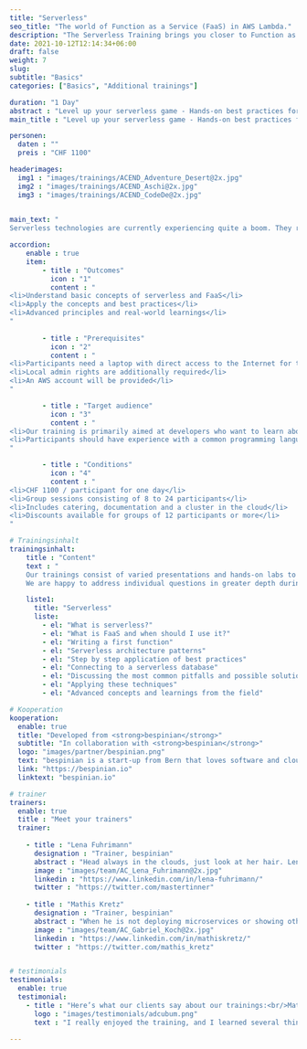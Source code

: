 ```yaml
---
title: "Serverless"
seo_title: "The world of Function as a Service (FaaS) in AWS Lambda."
description: "The Serverless Training brings you closer to Function as a Service (FaaS). Together we create best practices functions in AWS Lambda."
date: 2021-10-12T12:14:34+06:00
draft: false
weight: 7
slug: 
subtitle: "Basics"
categories: ["Basics", "Additional trainings"]

duration: "1 Day"
abstract : "Level up your serverless game - Hands-on best practices for serverless and FaaS."
main_title : "Level up your serverless game - Hands-on best practices für serverless und FaaS"

personen: 
  daten : ""
  preis : "CHF 1100"

headerimages:
  img1 : "images/trainings/ACEND_Adventure_Desert@2x.jpg"
  img2 : "images/trainings/ACEND_Aschi@2x.jpg"
  img3 : "images/trainings/ACEND_CodeDe@2x.jpg"
      

main_text: "
Serverless technologies are currently experiencing quite a boom. They range from Function-as-a-Service (FaaS) to complete database and queuing systems to authentication and monitoring solutions. In this training, we will mainly look at FaaS and create corresponding functions that follow common best practices and run in AWS Lambda. In doing so, we will learn about certain stumbling blocks and peculiarities of these platforms and how to deal with them."

accordion:
    enable : true
    item:
        - title : "Outcomes"
          icon : "1"
          content : "
<li>Understand basic concepts of serverless and FaaS</li>
<li>Apply the concepts and best practices</li>
<li>Advanced principles and real-world learnings</li>
"
 
        - title : "Prerequisites"
          icon : "2"
          content : "
<li>Participants need a laptop with direct access to the Internet for the training</li>
<li>Local admin rights are additionally required</li>
<li>An AWS account will be provided</li>
"

        - title : "Target audience"
          icon : "3"
          content : "
<li>Our training is primarily aimed at developers who want to learn about this new world and its advantages and disadvantages</li>
<li>Participants should have experience with a common programming language, but this is not a strict requirement</li>
"

        - title : "Conditions"
          icon : "4"
          content : "
<li>CHF 1100 / participant for one day</li>
<li>Group sessions consisting of 8 to 24 participants</li>
<li>Includes catering, documentation and a cluster in the cloud</li>
<li>Discounts available for groups of 12 participants or more</li>
"

# Trainingsinhalt
trainingsinhalt: 
    title : "Content"
    text : "
    Our trainings consist of varied presentations and hands-on labs to convey their content in an exciting way.
    We are happy to address individual questions in greater depth during the training."

    liste1:
      title: "Serverless"
      liste:
        - el: "What is serverless?"
        - el: "What is FaaS and when should I use it?"
        - el: "Writing a first function"
        - el: "Serverless architecture patterns"
        - el: "Step by step application of best practices"
        - el: "Connecting to a serverless database"
        - el: "Discussing the most common pitfalls and possible solutions"
        - el: "Applying these techniques"
        - el: "Advanced concepts and learnings from the field"

# Kooperation
kooperation:
  enable: true
  title: "Developed from <strong>bespinian</strong>"
  subtitle: "In collaboration with <strong>bespinian</strong>"
  logo: "images/partner/bespinian.png"
  text: "bespinian is a start-up from Bern that loves software and cloud computing. As \"Cloud Native Citizens\" they are at home on different cloud platforms and help their customers in close collaboration to build new software in the cloud or to bring existing ones to the cloud."
  link: "https://bespinian.io"
  linktext: "bespinian.io"

# trainer
trainers:
  enable: true
  title : "Meet your trainers"
  trainer:
      
    - title : "Lena Fuhrimann"
      designation : "Trainer, bespinian"
      abstract : "Head always in the clouds, just look at her hair. Lena loves modernizing software and working with new technologies. She uses Arch btw."
      image : "images/team/AC_Lena_Fuhrimann@2x.jpg"
      linkedin : "https://www.linkedin.com/in/lena-fuhrimann/"
      twitter : "https://twitter.com/mastertinner"
      
    - title : "Mathis Kretz"
      designation : "Trainer, bespinian"
      abstract : "When he is not deploying microservices or showing others how to do it, he is cooking, preferably with fire."
      image : "images/team/AC_Gabriel_Koch@2x.jpg"
      linkedin : "https://www.linkedin.com/in/mathiskretz/"
      twitter : "https://twitter.com/mathis_kretz"


# testimonials
testimonials:
  enable: true
  testimonial:
    - title : "Here’s what our clients say about our trainings:<br/>Matthias Summer, Austria"
      logo : "images/testimonials/adcubum.png"
      text : "I really enjoyed the training, and I learned several things that helped me with my daily tasks. You could tell that the trainers had a lot of practical experience with and passion for the technology. They also supported us well and gave us useful advice."     
      
---
```

